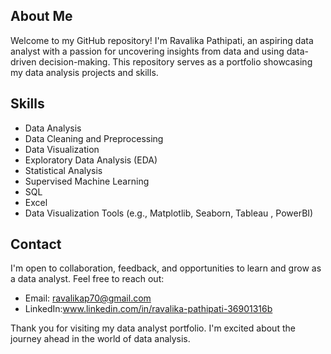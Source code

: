 ## About Me

Welcome to my GitHub repository! I'm Ravalika Pathipati, an aspiring data analyst with a passion for uncovering insights from data and using data-driven decision-making. This repository serves as a portfolio showcasing my data analysis projects and skills.

## Skills

- Data Analysis
- Data Cleaning and Preprocessing
- Data Visualization
- Exploratory Data Analysis (EDA)
- Statistical Analysis
- Supervised Machine Learning 
- SQL
- Excel
- Data Visualization Tools (e.g., Matplotlib, Seaborn, Tableau , PowerBI)

## Contact

I'm open to collaboration, feedback, and opportunities to learn and grow as a data analyst. Feel free to reach out:

- Email: ravalikap70@gmail.com
- LinkedIn:www.linkedin.com/in/ravalika-pathipati-36901316b

Thank you for visiting my data analyst portfolio. I'm excited about the journey ahead in the world of data analysis.


